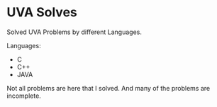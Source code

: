 # UVA Solves

Solved UVA Problems by different Languages.

Languages:
  * C
  * C++
  * JAVA

Not all problems are here that I solved. And many of the problems are incomplete.
